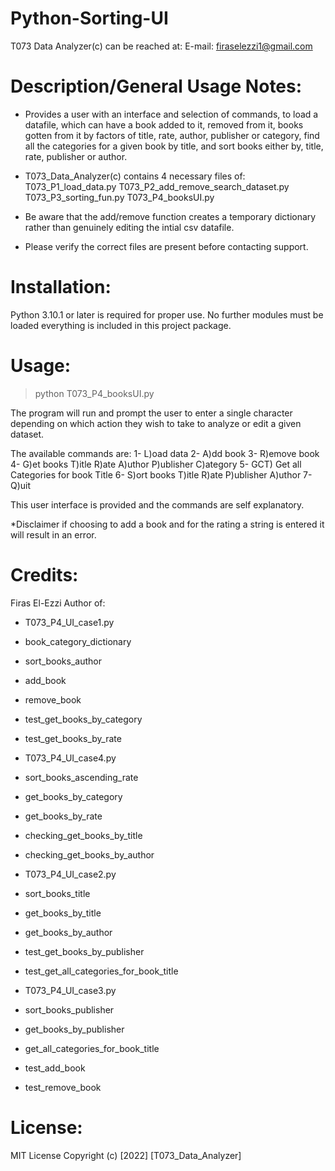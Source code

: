 # Python-Sorting-UI

T073 Data Analyzer(c) can be reached at:
E-mail: firaselezzi1@gmail.com

**Description/General Usage Notes:**
==================================
- Provides a user with an interface and selection of commands, to load a datafile, 
which can have a book added to it, removed from it, books gotten from it by factors of title, 
rate, author, publisher or category, find all the categories for a given book by title, and 
sort books either by, title, rate, publisher or author.

- T073\_Data\_Analyzer(c) contains 4 necessary files of:
	T073\_P1\_load\_data.py
	T073\_P2\_add\_remove\_search\_dataset.py
	T073\_P3\_sorting\_fun.py
	T073\_P4\_booksUI.py

- Be aware that the add/remove function creates a temporary dictionary rather than genuinely 
editing the intial csv datafile.

- Please verify the correct files are present before contacting support.

**Installation:**
===============
Python 3.10.1 or later is required for proper use.
No further modules must be loaded everything is included in this project package.

**Usage:**
========
> python T073_P4_booksUI.py

The program will run and prompt the user to enter a single character depending on which action
they wish to take to analyze or edit a given dataset.

The available commands are:
1- L)oad data
2- A)dd book
3- R)emove book
4- G)et books
     T)itle R)ate A)uthor P)ublisher C)ategory
5- GCT) Get all Categories for book Title
6- S)ort books
     T)itle R)ate P)ublisher A)uthor
7- Q)uit

This user interface is provided and the commands are self explanatory.

*Disclaimer if choosing to add a book and for the rating a string is entered it will result
in an error.

**Credits:**
==========
Firas El-Ezzi
Author of:
- T073\_P4\_UI\_case1.py
- book\_category\_dictionary
- sort\_books\_author
- add\_book
- remove\_book
- test\_get\_books\_by\_category
- test\_get\_books\_by\_rate

- T073\_P4\_UI\_case4.py
- sort\_books\_ascending\_rate
- get\_books\_by\_category
- get\_books\_by\_rate
- checking\_get\_books\_by\_title
- checking\_get\_books\_by\_author

- T073\_P4\_UI\_case2.py
- sort\_books\_title
- get\_books\_by\_title
- get\_books\_by\_author
- test\_get\_books\_by\_publisher
- test\_get\_all\_categories\_for\_book\_title

- T073\_P4\_UI\_case3.py
- sort\_books\_publisher
- get\_books\_by\_publisher
- get\_all\_categories\_for\_book\_title
- test\_add\_book
- test\_remove\_book

**License:**
==========
MIT License
Copyright (c) [2022] [T073\_Data\_Analyzer]
